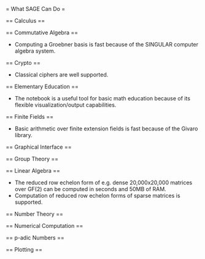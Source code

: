 = What SAGE Can Do =

== Calculus ==

== Commutative Algebra ==
 * Computing a Groebner basis is fast because of the SINGULAR computer algebra system.

== Crypto ==

 * Classical ciphers are well supported.

== Elementary Education ==

 * The notebook is a useful tool for basic math education because of its flexible visualization/output capabilities.

== Finite Fields ==

 * Basic arithmetic over finite extension fields is fast because of the Givaro library.

== Graphical Interface ==

== Group Theory ==

== Linear Algebra ==

 * The reduced row echelon form of e.g. dense 20,000x20,000 matrices over GF(2) can be computed in seconds and 50MB of RAM.
 * Computation of reduced row echelon forms of sparse matrices is supported.

== Number Theory ==

== Numerical Computation ==

== p-adic Numbers ==

== Plotting ==
